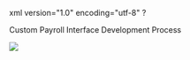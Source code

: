 xml version="1.0" encoding="utf-8" ?





Custom Payroll Interface Development Process




![](/img/image-404.png)